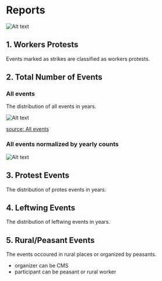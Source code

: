 # Reports


![Alt text](relative/path/to/img.jpg?raw=true "Title")

## 1. Workers Protests
Events marked as strikes are classified as workers protests.

## 2. Total Number of Events

### All events
The distribution of all events in years.

![Alt text](https://docs.google.com/spreadsheets/d/1uZ3o2OMpzH-sDl_gVjMUB46AvwBv0SOpN57jUfXqIs8/pubchart?oid=127726601&format=image)

[source: All events](https://docs.google.com/spreadsheets/d/1uZ3o2OMpzH-sDl_gVjMUB46AvwBv0SOpN57jUfXqIs8/edit?usp=sharing)

### All events normalized by yearly counts

![Alt text](https://docs.google.com/spreadsheets/d/1fd0m6cJTazlWtnMqjOz2inAxg_2D3PHYgCY5bqQwcCw/pubchart?oid=127726601&format=interactive)


## 3. Protest Events
The distribution of protes events in years.

## 4. Leftwing Events
The distribution of leftwing events in years.

## 5. Rural/Peasant Events
The events occoured in rural places or organized by peasants.
* organizer can be CMS
* participant can be peasant or rural worker
